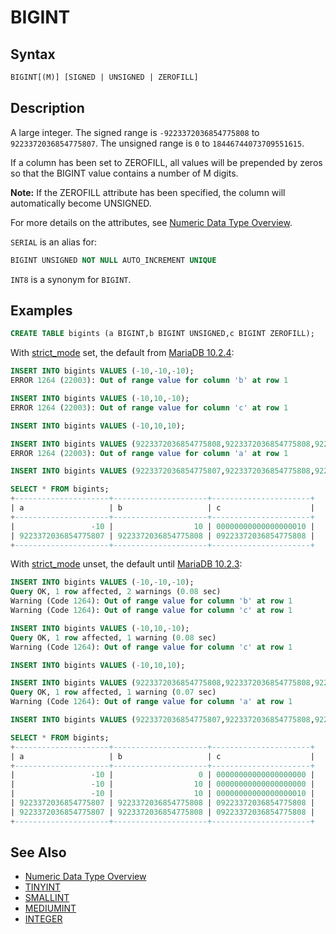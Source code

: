 # BIGINT

## Syntax

```sql
BIGINT[(M)] [SIGNED | UNSIGNED | ZEROFILL]
```

## Description

A large integer. The signed range is `-9223372036854775808` to
`9223372036854775807`. The unsigned range is `0` to
`18446744073709551615`.

If a column has been set to ZEROFILL, all values will be prepended by zeros so that the BIGINT value contains a number of M digits.

<strong>Note:</strong> If the ZEROFILL attribute has been specified, the column will automatically become UNSIGNED.

For more details on the attributes, see [Numeric Data Type Overview](/columns-storage-engines-and-plugins/data-types/data-types-numeric-data-types/numeric-data-type-overview).

`SERIAL` is an alias for:

```sql
BIGINT UNSIGNED NOT NULL AUTO_INCREMENT UNIQUE
```

`INT8` is a synonym for `BIGINT`.

## Examples

```sql
CREATE TABLE bigints (a BIGINT,b BIGINT UNSIGNED,c BIGINT ZEROFILL);
```

With [strict_mode](/kb/en/sql-mode/#strict-mode) set, the default from [MariaDB 10.2.4](/kb/en/mariadb-1024-release-notes/):

```sql
INSERT INTO bigints VALUES (-10,-10,-10);
ERROR 1264 (22003): Out of range value for column 'b' at row 1

INSERT INTO bigints VALUES (-10,10,-10);
ERROR 1264 (22003): Out of range value for column 'c' at row 1

INSERT INTO bigints VALUES (-10,10,10);

INSERT INTO bigints VALUES (9223372036854775808,9223372036854775808,9223372036854775808);
ERROR 1264 (22003): Out of range value for column 'a' at row 1

INSERT INTO bigints VALUES (9223372036854775807,9223372036854775808,9223372036854775808);

SELECT * FROM bigints;
+---------------------+---------------------+----------------------+
| a                   | b                   | c                    |
+---------------------+---------------------+----------------------+
|                 -10 |                  10 | 00000000000000000010 |
| 9223372036854775807 | 9223372036854775808 | 09223372036854775808 |
+---------------------+---------------------+----------------------+
```

With [strict_mode](/kb/en/sql-mode/#strict-mode) unset, the default until [MariaDB 10.2.3](/kb/en/mariadb-1023-release-notes/):

```sql
INSERT INTO bigints VALUES (-10,-10,-10);
Query OK, 1 row affected, 2 warnings (0.08 sec)
Warning (Code 1264): Out of range value for column 'b' at row 1
Warning (Code 1264): Out of range value for column 'c' at row 1

INSERT INTO bigints VALUES (-10,10,-10);
Query OK, 1 row affected, 1 warning (0.08 sec)
Warning (Code 1264): Out of range value for column 'c' at row 1

INSERT INTO bigints VALUES (-10,10,10);

INSERT INTO bigints VALUES (9223372036854775808,9223372036854775808,9223372036854775808);
Query OK, 1 row affected, 1 warning (0.07 sec)
Warning (Code 1264): Out of range value for column 'a' at row 1

INSERT INTO bigints VALUES (9223372036854775807,9223372036854775808,9223372036854775808);

SELECT * FROM bigints;
+---------------------+---------------------+----------------------+
| a                   | b                   | c                    |
+---------------------+---------------------+----------------------+
|                 -10 |                   0 | 00000000000000000000 |
|                 -10 |                  10 | 00000000000000000000 |
|                 -10 |                  10 | 00000000000000000010 |
| 9223372036854775807 | 9223372036854775808 | 09223372036854775808 |
| 9223372036854775807 | 9223372036854775808 | 09223372036854775808 |
+---------------------+---------------------+----------------------+
```

## See Also

- [Numeric Data Type Overview](/columns-storage-engines-and-plugins/data-types/data-types-numeric-data-types/numeric-data-type-overview)
- [TINYINT](/columns-storage-engines-and-plugins/data-types/data-types-numeric-data-types/tinyint)
- [SMALLINT](/columns-storage-engines-and-plugins/data-types/data-types-numeric-data-types/smallint)
- [MEDIUMINT](/columns-storage-engines-and-plugins/data-types/data-types-numeric-data-types/mediumint)
- [INTEGER](/columns-storage-engines-and-plugins/data-types/data-types-numeric-data-types/int)